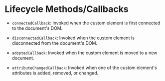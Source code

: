 # Lifecycle Methods/Callbacks

- `connectedCallback`: Invoked when the custom element is first connected to the document's DOM.

- `disconnectedCallback`: Invoked when the custom element is disconnected from the document's DOM.

- `adoptedCallback`: Invoked when the custom element is moved to a new document.

- `attributeChangedCallback`: Invoked when one of the custom element's attributes is added, removed, or changed.